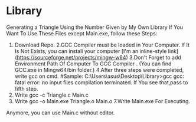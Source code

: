# Library
Generating a Triangle Using the Number Given by My Own Library
If You Want To Use These Files except Main.exe, follow these Steps:

1. Download Repo.
2.GCC Compiler must be loaded in Your Computer. If It Is Not Exists, you can install your computer [I'm an inline-style link] (https://sourceforge.net/projects/mingw-w64)
3.Don't Forget to add Environment Path Of Computer To GCC Compiler . (You can find GCC.exe in Mingw64/bin folder.)
4.After three steps were completed, write gcc on cmd.
#Sample:
  C:\Users\asus\Desktop\Library>gcc
   gcc: fatal error: no input files
   compilation terminated.
If You see that,pass to fifth step.
5. Write gcc -c Triangle.c Main.c
6. Write gcc -o Main.exe Triangle.o Main.o
7.Write Main.exe For Executing.

Anymore, you can use Main.c without editor.
